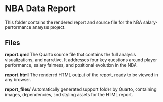 # NBA Data Report

This folder contains the rendered report and source file for the NBA salary-performance analysis project.

## Files

**report.qmd**
The Quarto source file that contains the full analysis, visualizations, and narrative.  It addresses four key questions around player performance, salary fairness, and positional evolution in the NBA.

**report.html**
The rendered HTML output of the report, ready to be viewed in any browser.

**report_files/**
Automatically generated support folder by Quarto, containing images, dependencies, and styling assets for the HTML report.

